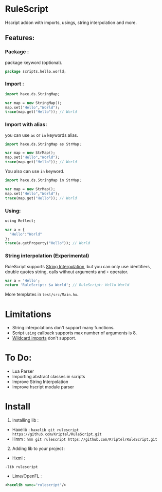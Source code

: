 # RuleScript

Hscript addon with imports, usings, string interpolation and more.

## Features:

### Package :
package keyword (optional).
```haxe
package scripts.hello.world;
```
### Import :
```haxe
import haxe.ds.StringMap;

var map = new StringMap();
map.set("Hello","World");
trace(map.get("Hello")); // World
```
### Import with alias:
you can use `as` or `in` keywords alias.
```haxe
import haxe.ds.StringMap as StrMap;

var map = new StrMap();
map.set("Hello","World");
trace(map.get("Hello")); // World
```
You also can use `in` keyword.
```haxe
import haxe.ds.StringMap in StrMap;

var map = new StrMap();
map.set("Hello","World");
trace(map.get("Hello")); // World
```

### Using:
```haxe
using Reflect;

var a = {
  "Hello":"World"
};
trace(a.getProperty("Hello")); // World
```
  
### String interpolation (Experimental)
RuleScript supports [String Interpolation](https://haxe.org/manual/lf-string-interpolation.html), but you can only use identifiers, double quotes string, calls without arguments and `+` operator.
```haxe
var a = 'Hello';
return 'RuleScript: $a World'; // RuleScript: Hello World
```

More templates in `test/src/Main.hx`.
# Limitations

- String interpolations don't support many functions.
- Script `using` callback supports max number of arguments is 8.
- [Wildcard imports](https://haxe.org/manual/type-system-import.html#wildcard-import) don't support.

# To Do:
- Lua Parser
- Importing abstract classes in scripts
- Improve String Interpolation
- Improve hscript module parser

# Install

1. Installing lib : 
- Haxelib : `haxelib git rulescript https://github.com/Kriptel/RuleScript.git`
- Hmm : `hmm git rulescript https://github.com/Kriptel/RuleScript.git`
2. Adding lib to your project :
- Hxml :
```hxml
-lib rulescript
```
- Lime/OpenFL :
```xml
<haxelib name="rulescript"/>
```
